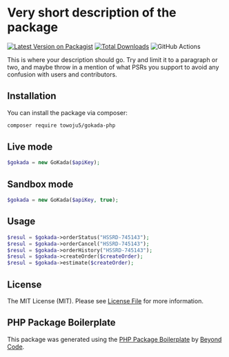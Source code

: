 # Very short description of the package

[![Latest Version on Packagist](https://img.shields.io/packagist/v/towoju5/dellyman-shipment.svg?style=flat-square)](https://packagist.org/packages/towoju5/dellyman-shipment)
[![Total Downloads](https://img.shields.io/packagist/dt/towoju5/dellyman-shipment.svg?style=flat-square)](https://packagist.org/packages/towoju5/dellyman-shipment)
![GitHub Actions](https://github.com/towoju5/dellyman-shipment/actions/workflows/main.yml/badge.svg)

This is where your description should go. Try and limit it to a paragraph or two, and maybe throw in a mention of what PSRs you support to avoid any confusion with users and contributors.

## Installation

You can install the package via composer:

```bash
composer require towoju5/gokada-php
```

## Live mode

```php
$gokada = new GoKada($apiKey);
```

## Sandbox mode

```php
$gokada = new GoKada($apiKey, true);
```

## Usage

```php
$resul = $gokada->orderStatus("HSSRD-745143");
$resul = $gokada->orderCancel("HSSRD-745143");
$resul = $gokada->orderHistory("HSSRD-745143");
$resul = $gokada->createOrder($createOrder);
$resul = $gokada->estimate($createOrder);
```


## License

The MIT License (MIT). Please see [License File](LICENSE.md) for more information.

## PHP Package Boilerplate

This package was generated using the [PHP Package Boilerplate](https://laravelpackageboilerplate.com) by [Beyond Code](http://beyondco.de/).

